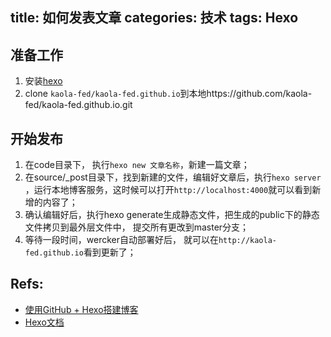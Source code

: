 title: 如何发表文章
categories: 技术
tags: Hexo
---

## 准备工作
1. 安装[hexo](https://hexo.io/zh-cn/docs/)
2. clone `kaola-fed/kaola-fed.github.io`到本地https://github.com/kaola-fed/kaola-fed.github.io.git

## 开始发布
1. 在code目录下， 执行`hexo new 文章名称`，新建一篇文章；
2. 在source/_post目录下，找到新建的文件，编辑好文章后，执行`hexo server `，运行本地博客服务，这时候可以打开`http://localhost:4000`就可以看到新增的内容了；
3. 确认编辑好后，执行hexo generate生成静态文件，把生成的public下的静态文件拷贝到最外层文件中， 提交所有更改到master分支；
4. 等待一段时间，wercker自动部署好后， 就可以在`http://kaola-fed.github.io`看到更新了；


## Refs:

* [使用GitHub + Hexo搭建博客](http://wsgzao.github.io/post/hexo-guide/)
* [Hexo文档](https://hexo.io/zh-cn/docs/)



